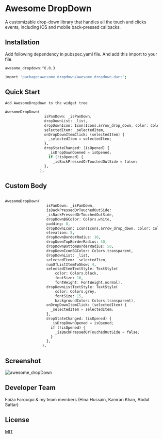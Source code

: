 # Awesome DropDown

A customizable drop-down library that handles all the touch and clicks events, including iOS and mobile back-pressed callbacks.

## Installation

Add following dependency in pubspec.yaml file. And add this import to your file.

```bash
awesome_dropdown:^0.0.3

import 'package:awesome_dropdown/awesome_dropdown.dart';
```

## Quick Start

```python
Add AwesomeDropdown to the widget tree

AwesomeDropDown(
                  isPanDown: _isPanDown,
                  dropDownList: _list,
                  dropDownIcon: Icon(Icons.arrow_drop_down, color: Colors.grey, size: 23,),
                  selectedItem: _selectedItem,
                  onDropDownItemClick: (selectedItem) {
                    _selectedItem = selectedItem;
                  },
                  dropStateChanged: (isOpened) {
                    _isDropDownOpened = isOpened;
                    if (!isOpened) {
                      _isBackPressedOrTouchedOutSide = false;                    }
                  },
                ),                ​
```

## Custom Body

```python

AwesomeDropDown(
                   ​isPanDown: _isPanDown,
                   ​isBackPressedOrTouchedOutSide:
                   ​_isBackPressedOrTouchedOutSide,
                   ​dropDownBGColor: Colors.white,
                   ​padding: 8,
                   ​dropDownIcon: Icon(Icons.arrow_drop_down, color: Colors.grey, size: 23,),
                   ​elevation: 5,
                   ​dropDownBorderRadius: 10,
                   ​dropDownTopBorderRadius: 50,
                   ​dropDownBottomBorderRadius: 50,
                   ​dropDownIconBGColor: Colors.transparent,
                   ​dropDownList: _list,
                   ​selectedItem: _selectedItem,
                   ​numOfListItemToShow: 4,
                   ​selectedItemTextStyle: TextStyle(
                       ​color: Colors.black,
                       ​fontSize: 16,
                       ​fontWeight: FontWeight.normal),
                   ​dropDownListTextStyle: TextStyle(
                       ​color: Colors.grey,
                       ​fontSize: 15,
                       ​backgroundColor: Colors.transparent),
                   ​onDropDownItemClick: (selectedItem) {
                     ​_selectedItem = selectedItem;
                   ​},
                   ​dropStateChanged: (isOpened) {
                     ​_isDropDownOpened = isOpened;
                     ​if (!isOpened) {
                       ​_isBackPressedOrTouchedOutSide = false;
                     ​}
                   ​},
                 ​),
```
## Screenshot
![awesome_dropDown](https://user-images.githubusercontent.com/36657067/116820134-420b2400-ab28-11eb-826a-caa69072ba6b.gif)
## Developer Team
Faiza Farooqui & my team members (Hina Hussain, Kamran Khan, Abdul Sattar)

## License
[MIT](https://choosealicense.com/licenses/mit/)
